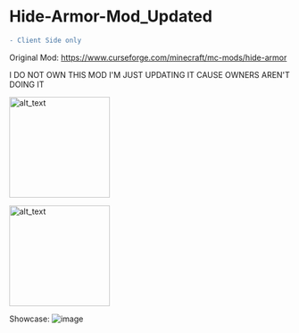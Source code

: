 # Hide-Armor-Mod_Updated

```diff
- Client Side only 
```

Original Mod: https://www.curseforge.com/minecraft/mc-mods/hide-armor

I DO NOT OWN THIS MOD I'M JUST UPDATING IT CAUSE OWNERS AREN'T DOING IT

[<img alt="alt_text" width="180px" src="https://i.imgur.com/Ol1Tcf8.png" />](https://www.curseforge.com/minecraft/mc-mods/fabric-api)

[<img alt="alt_text" width="180px" src="https://i.imgur.com/dMYWAjn.png" />](https://www.curseforge.com/minecraft/mc-mods/modmenu)


Showcase:
![image](https://gyazo.com/e2385eda923e2874bf4b5221323df1d0.gif)

